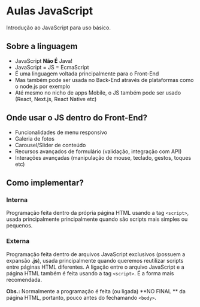 # Aulas JavaScript

Introdução ao JavaScript para uso básico.

## Sobre a linguagem 

- JavaScript **Não É** Java!
- JavaScript = JS = EcmaScript
- É uma linguagem voltada principalmente para o Front-End
- Mas também pode ser usada no Back-End através de plataformas como o node.js por exemplo
- Até mesmo no nicho de apps Mobile, o JS também pode ser usado (React, Next.js, React Native etc)

## Onde usar o JS dentro do Front-End? 

- Funcionalidades de menu responsivo
- Galeria de fotos
- Carousel/Slider de conteúdo
- Recursos avançados de formulário (validação, integração com API)
- Interações avançadas (manipulação de mouse, teclado, gestos, toques etc)

## Como implementar? 

### Interna

Programação feita dentro da própria página HTML usando a tag `<script>`, usada principalmente principalmente quando são scripts mais simples ou pequenos. 

### Externa

Programação feita dentro de arquivos JavaScript exclusivos (possuem a expansão **.js**), usada principalmente quando queremos reutilizar scripts entre páginas HTML diferentes. A ligação entre o arquivo JavaScript e a página HTML também é feita usando a tag `<script>`. É a forma mais recomendada. 

**Obs.:** Normalmente a programação é feita (ou ligada) **NO FINAL ** da página HTML, portanto, pouco antes do fechamando `<body>`.